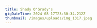 ```yaml
---
title: Shady O'Grady's
gigDateTime: 2024-08-17T23:30:34.212Z
thumbnail: /images/uploads/img_1317.jpeg
---
```

